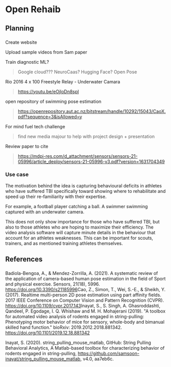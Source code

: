 # Open Rehaib

## Planning

###
Create website

Upload sample videos from Sam paper

Train diagnostic ML? 
> Google cloud???
> NeuroCaas?
> Hugging Face?
> Open Pose

Rio 2016 4 x 100 Freestyle Relay - Underwater Camara
> https://youtu.be/eOjloDn8spI

open repository of swimming pose estimation
> https://openrepository.aut.ac.nz/bitstream/handle/10292/15043/CaoX.pdf?sequence=3&isAllowed=y

For mind fuel tech challenge
> find new media majour to help with project design + presentation

Review paper to cite 
> https://mdpi-res.com/d_attachment/sensors/sensors-21-05996/article_deploy/sensors-21-05996-v3.pdf?version=1631704349

### Use case 

The motivation behind the idea is capturing behavioural deficits in athletes who have suffered TBI specifically toward showing where to rehabilitate and speed up their re-familiarity with their expertise. 

For example, a football player catching a ball. 
A swimmer swimming captured with an underwater camera.

This does not only show importance for those who have suffered TBI, but also to those athletes who are hoping to maximize their efficiency. The video analysis software will capture minute details in the behaviour that account for an athletes weaknesses. This can be important for scouts, trainers, and as mentioned training athletes themselves.

## References

###

Badiola-Bengoa, A., & Mendez-Zorrilla, A. (2021). A systematic review of the application of camera-based human pose estimation in the field of Sport and physical exercise. Sensors, 21(18), 5996. https://doi.org/10.3390/s21185996
​
Cao, Z., Simon, T., Wei, S.-E., & Sheikh, Y. (2017). Realtime multi-person 2D pose estimation using part affinity fields. 2017 IEEE Conference on Computer Vision and Pattern Recognition (CVPR). https://doi.org/10.1109/cvpr.2017.143 
​
Inayat, S., S. Singh, A. Ghasroddashti, Qandeel, P. Egodage, I. Q. Whishaw and M. H. Mohajerani (2019). "A toolbox for automated video analysis of rodents engaged in string-pulling: Phenotyping motor behavior of mice for sensory, whole-body and bimanual skilled hand function." bioRxiv: 2019.2012.2018.881342. https://doi.org/10.1101/2019.12.18.881342
 
Inayat, S. (2020). string_pulling_mouse_matlab, GitHub: String Pulling Behavioral Analytics, A Matlab-based toolbox for characterizing behavior of rodents engaged in string-pulling, https://github.com/samsoon-inayat/string_pulling_mouse_matlab, v4.0, aa7eb6c.
